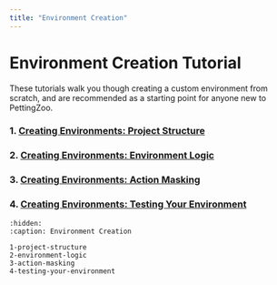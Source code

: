 ```yaml
---
title: "Environment Creation"
---
```


# Environment Creation Tutorial

These tutorials walk you though creating a custom environment from scratch, and are recommended as a starting point for anyone new to PettingZoo. 

### 1. [Creating Environments: Project Structure](/tutorials/environmentcreation/1-project-structure.md)

### 2. [Creating Environments: Environment Logic](/tutorials/environmentcreation/2-environment-logic.md)

### 3. [Creating Environments: Action Masking](/tutorials/environmentcreation/3-action-masking.md)

### 4. [Creating Environments: Testing Your Environment](/tutorials/environmentcreation/4-testing-your-environment.md)



```{toctree}
:hidden:
:caption: Environment Creation

1-project-structure
2-environment-logic
3-action-masking
4-testing-your-environment
```